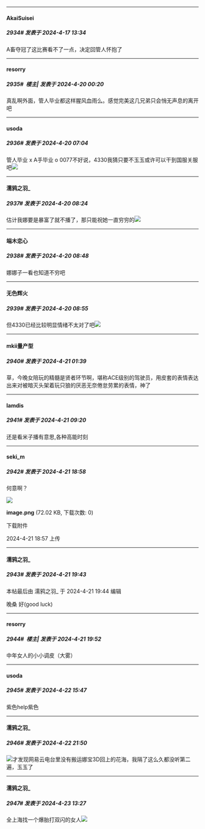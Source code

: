﻿
*****

####  AkaiSuisei  
##### 2934#       发表于 2024-4-17 13:34

A畜夺冠了这比赛看不了一点，决定回管人怀抱了


*****

####  resorry  
##### 2935#         楼主| 发表于 2024-4-20 00:20

真乱啊外面，管人毕业都这样腥风血雨么。感觉完美这几兄弟只会悄无声息的离开吧


*****

####  usoda  
##### 2936#       发表于 2024-4-20 07:04

管人毕业 x
A手毕业 o
0077不好说，4330我猜只要不玉玉或许可以干到国服关服吧<img src="https://static.saraba1st.com/image/smiley/face2017/037.png" referrerpolicy="no-referrer">


*****

####  濡鸦之羽_  
##### 2937#       发表于 2024-4-20 08:24

估计我娜要是暴富了就不播了，那只能祝她一直穷穷的<img src="https://static.saraba1st.com/image/smiley/face2017/066.png" referrerpolicy="no-referrer">


*****

####  端木恋心  
##### 2938#       发表于 2024-4-20 08:48

娜娜子一看也知道不穷吧


*****

####  无色辉火  
##### 2939#       发表于 2024-4-20 08:55

但4330已经比较明显情绪不太对了吧<img src="https://static.saraba1st.com/image/smiley/face2017/135.png" referrerpolicy="no-referrer">


*****

####  mkii量产型  
##### 2940#       发表于 2024-4-21 01:39

草，今晚女陪玩的精髓是贤者环节啊，堪称ACE级别的驾驶员，用皮套的表情表达出来对被暗灭头架着玩只狼的厌恶无奈倦怠劳累的表情，神了


*****

####  lamdis  
##### 2941#       发表于 2024-4-21 09:20

还是看米子播有意思,各种高能时刻


*****

####  seki_m  
##### 2942#       发表于 2024-4-21 18:58

何意啊？

<img src="https://img.saraba1st.com/forum/202404/21/185746ood6m6dom6m6e302.png" referrerpolicy="no-referrer">

<strong>image.png</strong> (72.02 KB, 下载次数: 0)

下载附件

2024-4-21 18:57 上传


*****

####  濡鸦之羽_  
##### 2943#       发表于 2024-4-21 19:43

 本帖最后由 濡鸦之羽_ 于 2024-4-21 19:44 编辑 

晚桑 好(good luck)


*****

####  resorry  
##### 2944#         楼主| 发表于 2024-4-21 19:52

中年女人的小小调皮（大雾）


*****

####  usoda  
##### 2945#       发表于 2024-4-22 15:47

紫色help紫色


*****

####  濡鸦之羽_  
##### 2946#       发表于 2024-4-22 21:50

<img src="https://static.saraba1st.com/image/smiley/face2017/105.png" referrerpolicy="no-referrer">才发现网易云电台里没有搬运娜宝3D回上的花海，我隔了这么久都没听第二遍，玉玉了


*****

####  濡鸦之羽_  
##### 2947#       发表于 2024-4-23 13:27

全上海找一个爆胎打双闪的女人<img src="https://static.saraba1st.com/image/smiley/face2017/067.png" referrerpolicy="no-referrer">

